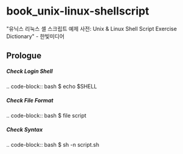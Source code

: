 # book_unix-linux-shellscript
"유닉스 리눅스 셸 스크립트 예제 사전: Unix &amp; Linux Shell Script Exercise Dictionary" - 한빛미디어 

## Prologue
##### Check Login Shell
.. code-block:: bash
    $ echo $SHELL
    
##### Check File Format  
.. code-block:: bash
    $ file script
    
##### Check Syntax  
.. code-block:: bash
    $ sh -n script.sh
    
